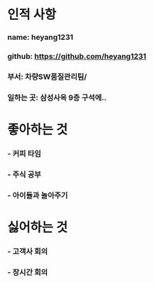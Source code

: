 # 인적 사항

### name: heyang1231
### github: https://github.com/heyang1231
### 부서: 차량SW품질관리팀/
### 일하는 곳: 삼성사옥 9층 구석에..

# 좋아하는 것
### - 커피 타임
### - 주식 공부
### - 아이들과 놀아주기

# 싫어하는 것
### - 고객사 회의
### - 장시간 회의

